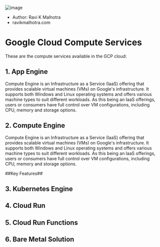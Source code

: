 ![image](https://github.com/user-attachments/assets/11c72803-3594-40b4-be92-24800eb25465)
- Author: Ravi K Malhotra
- ravikmalhotra.com                                           

# Google Cloud Compute Services
These are the compute services available in the GCP cloud:
## 1. App Engine
Compute Engine is an Infrastructure as a Service (IaaS) offering that provides scalable virtual machines (VMs) on Google's infrastructure. It supports both Windows and Linux operating systems and offers various machine types to suit different workloads. As this being an IaaS offerings, users or consumers have full control over VM configurations, including CPU, memory and storage options. 
## 2. Compute Engine
Compute Engine is an Infrastructure as a Service (IaaS) offering that provides scalable virtual machines (VMs) on Google's infrastructure. It supports both Windows and Linux operating systems and offers various machine types to suit different workloads. As this being an IaaS offerings, users or consumers have full control over VM configurations, including CPU, memory and storage options. 

##Key Features##

## 3. Kubernetes Engine
## 4. Cloud Run
## 5. Cloud Run Functions
## 6. Bare Metal Solution


